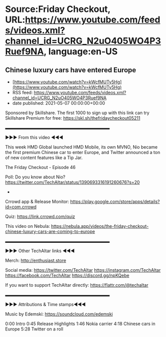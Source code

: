 # Source:Friday Checkout, URL:https://www.youtube.com/feeds/videos.xml?channel_id=UCRG_N2uO405WO4P3Ruef9NA, language:en-US

## Chinese luxury cars have entered Europe
 - [https://www.youtube.com/watch?v=kWcfMUTy5Hg](https://www.youtube.com/watch?v=kWcfMUTy5Hg)
 - RSS feed: https://www.youtube.com/feeds/videos.xml?channel_id=UCRG_N2uO405WO4P3Ruef9NA
 - date published: 2021-05-07 00:00:00+00:00

Sponsored by Skillshare. The first 1000 to sign up with this link can try Skillshare Premium for free: https://skl.sh/thefridaycheckout05211

▬▬▬▬▬▬▬▬▬▬▬▬▬▬▬▬▬▬▬▬▬▬▬▬

►►► From this video ◄◄◄

This week HMD Global launched HMD Mobile, its own MVNO, Nio became the first premium Chinese car to enter Europe, and Twitter announced a ton of new content features like a Tip Jar.

The Friday Checkout - Episode 46

Poll: Do you know about Nio? https://twitter.com/TechAltar/status/1390693316191260676?s=20

-

Crrowd app & Release Monitor: https://play.google.com/store/apps/details?id=com.crrowd   

Quiz: https://link.crrowd.com/quiz   

This video on Nebula: https://nebula.app/videos/the-friday-checkout-chinese-luxury-cars-are-coming-to-europe

▬▬▬▬▬▬▬▬▬▬▬▬▬▬▬▬▬▬▬▬▬▬▬▬

►►► Other TechAltar links ◄◄◄

Merch: 
http://enthusiast.store 

Social media: 
https://twitter.com/TechAltar 
https://instagram.com/TechAltar 
https://facebook.com/TechAltar 
https://discord.gg/npKQebe

If you want to support TechAltar directly: 
https://flattr.com/@techaltar 

▬▬▬▬▬▬▬▬▬▬▬▬▬▬▬▬▬▬▬▬▬▬▬▬

►►► Attributions & Time stamps◄◄◄

Music by Edemski: https://soundcloud.com/edemski 

0:00 Intro
0:45 Release Highlights
1:46 Nokia carrier
4:18 Chinese cars in Europe
5:28 Twitter on a roll

